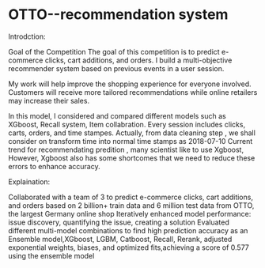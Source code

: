 # OTTO--recommendation system

Introdction:

Goal of the Competition
The goal of this competition is to predict e-commerce clicks, cart additions, and orders. I build a multi-objective recommender system based on previous events in a user session.

My work will help improve the shopping experience for everyone involved. Customers will receive more tailored recommendations while online retailers may increase their sales.

In this model, I considered and compared different models such as XGboost, Recall system, Item collabration. 
Every session includes clicks, carts, orders, and time stampes. 
Actually, from data cleaning step , we shall consider on transform time into normal time stamps as 2018-07-10
Current trend for recommendating predition , many scientist like to use Xgboost, However, Xgboost also has some shortcomes that we need to reduce these errors to enhance accuracy. 

Explaination:

Collaborated with a team of 3 to predict e-commerce clicks, cart additions, and orders based on 2 billion+
train data and 6 million test data from OTTO, the largest Germany online shop
Iteratively enhanced model performance: issue discovery, quantifying the issue, creating a solution
Evaluated different multi-model combinations to find high prediction accuracy as an Ensemble
model,XGboost, LGBM, Catboost, Recall, Rerank, adjusted exponential weights, biases, and optimized
fits,achieving a score of 0.577 using the ensemble model

